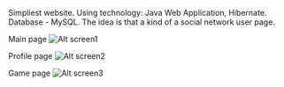 Simpliest website. Using technology: Java Web Application, Hibernate. Database - MySQL.
The idea is that a kind of a social network user page.

Main page
![Alt screen1](http://i.imgur.com/JAF4No7.jpg)

Profile page
![Alt screen2](http://i.imgur.com/btNLY4C.jpg)

Game page
![Alt screen3](http://i.imgur.com/C7rTmdr.jpg)
